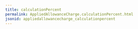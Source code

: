 ```yaml
---
title: calculationPercent
permalink: AppliedAllowanceCharge.calculationPercent.html
jsonid: appliedallowancecharge_calculationpercent
---
```

